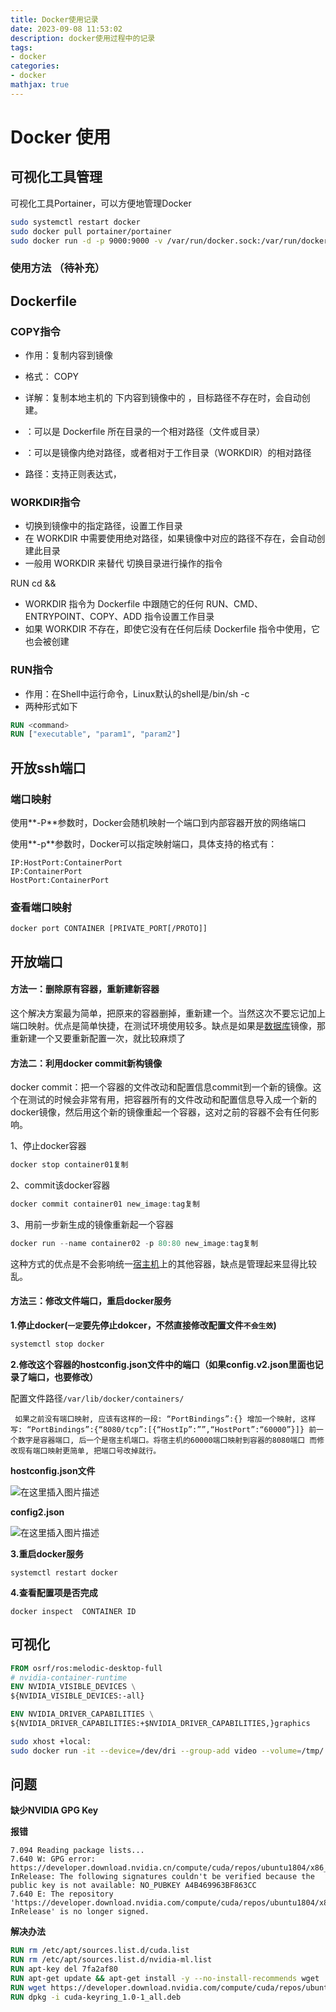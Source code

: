 ```yaml
---
title: Docker使用记录
date: 2023-09-08 11:53:02
description: docker使用过程中的记录
tags:
- docker
categories:
- docker
mathjax: true
---
```


# Docker 使用

## 可视化工具管理

可视化工具Portainer，可以方便地管理Docker

```bash
sudo systemctl restart docker
sudo docker pull portainer/portainer
sudo docker run -d -p 9000:9000 -v /var/run/docker.sock:/var/run/docker.sock --restart=always --name prtainer portainer/portainer

```

### 使用方法 （待补充）

## Dockerfile

### COPY指令

- 作用：复制内容到镜像
- 格式：  COPY <src> <dest> 

- 详解：复制本地主机的 <src>下内容到镜像中的 <dest>，目标路径不存在时，会自动创建。
- <src>：可以是 Dockerfile 所在目录的一个相对路径（文件或目录）
- <dest>：可以是镜像内绝对路径，或者相对于工作目录（WORKDIR）的相对路径
- 路径：支持正则表达式，  

### WORKDIR指令

- 切换到镜像中的指定路径，设置工作目录
- 在 WORKDIR 中需要使用绝对路径，如果镜像中对应的路径不存在，会自动创建此目录
- 一般用 WORKDIR 来替代  切换目录进行操作的指令

RUN cd <path> && <do something>

- WORKDIR 指令为 Dockerfile 中跟随它的任何 RUN、CMD、ENTRYPOINT、COPY、ADD 指令设置工作目录
- 如果 WORKDIR 不存在，即使它没有在任何后续 Dockerfile 指令中使用，它也会被创建

### RUN指令

- 作用：在Shell中运行命令，Linux默认的shell是/bin/sh -c 
- 两种形式如下

```dockerfile
RUN <command>
RUN ["executable", "param1", "param2"] 
```

## 开放ssh端口

### 端口映射

使用**-P**参数时，Docker会随机映射一个端口到内部容器开放的网络端口

使用**-p**参数时，Docker可以指定映射端口，具体支持的格式有：

```
IP:HostPort:ContainerPort
IP:ContainerPort
HostPort:ContainerPort
```

### 查看端口映射

```dockerfi
docker port CONTAINER [PRIVATE_PORT[/PROTO]]
```

## 开放端口

#### 方法一：删除原有容器，重新建新容器

这个解决方案最为简单，把原来的容器删掉，重新建一个。当然这次不要忘记加上端口映射。优点是简单快捷，在测试环境使用较多。缺点是如果是[数据库](https://cloud.tencent.com/solution/database?from_column=20065&from=20065)镜像，那重新建一个又要重新配置一次，就比较麻烦了

#### 方法二：利用docker commit新构镜像

docker commit：把一个容器的文件改动和配置信息commit到一个新的镜像。这个在测试的时候会非常有用，把容器所有的文件改动和配置信息导入成一个新的docker镜像，然后用这个新的镜像重起一个容器，这对之前的容器不会有任何影响。

1、停止docker容器

```javascript
docker stop container01复制
```

2、commit该docker容器

```javascript
docker commit container01 new_image:tag复制
```

3、用前一步新生成的镜像重新起一个容器

```javascript
docker run --name container02 -p 80:80 new_image:tag复制
```

这种方式的优点是不会影响统一[宿主机](https://cloud.tencent.com/product/cdh?from_column=20065&from=20065)上的其他容器，缺点是管理起来显得比较乱。

#### 方法三：修改文件端口，重启docker服务

**1.停止docker(`一定`要先停止dokcer，不然直接修改配置文件`不会生效`)**

```javascript
systemctl stop docker
```

  **2.修改这个容器的hostconfig.json文件中的端口（如果config.v2.json里面也记录了端口，也要修改）**

 配置文件路径`/var/lib/docker/containers/`

```
 如果之前没有端口映射, 应该有这样的一段: “PortBindings”:{} 增加一个映射, 这样写: “PortBindings”:{“8080/tcp”:[{“HostIp”:””,“HostPort”:“60000”}]} 前一个数字是容器端口, 后一个是宿主机端口。将宿主机的60000端口映射到容器的8080端口 而修改现有端口映射更简单, 把端口号改掉就行。
```

**hostconfig.json文件**

![在这里插入图片描述](https://ask.qcloudimg.com/http-save/yehe-8223537/sjq500tiav.png)

**config2.json**

![在这里插入图片描述](https://ask.qcloudimg.com/http-save/yehe-8223537/93odymtuex.png)

**3.重启docker服务**

```
systemctl restart docker
```

**4.查看配置项是否完成**

```
docker inspect  CONTAINER ID
```

## 可视化

```dockerfile
FROM osrf/ros:melodic-desktop-full
# nvidia-container-runtime
ENV NVIDIA_VISIBLE_DEVICES \
${NVIDIA_VISIBLE_DEVICES:-all}

ENV NVIDIA_DRIVER_CAPABILITIES \
${NVIDIA_DRIVER_CAPABILITIES:+$NVIDIA_DRIVER_CAPABILITIES,}graphics

```

```bash
sudo xhost +local:
sudo docker run -it --device=/dev/dri --group-add video --volume=/tmp/.X11-unix:/tmp/.X11-unix  --env="DISPLAY=$DISPLAY"  --name=rocker osrf/ros:melodic-desktop-full  /bin/bash

```

## 问题

**缺少NVIDIA GPG Key**

**报错**

```
7.094 Reading package lists...
7.640 W: GPG error: https://developer.download.nvidia.cn/compute/cuda/repos/ubuntu1804/x86_64  InRelease: The following signatures couldn't be verified because the public key is not available: NO_PUBKEY A4B469963BF863CC
7.640 E: The repository 'https://developer.download.nvidia.com/compute/cuda/repos/ubuntu1804/x86_64  InRelease' is no longer signed.

```

**解决办法**

```dockerfile
RUN rm /etc/apt/sources.list.d/cuda.list
RUN rm /etc/apt/sources.list.d/nvidia-ml.list
RUN apt-key del 7fa2af80
RUN apt-get update && apt-get install -y --no-install-recommends wget
RUN wget https://developer.download.nvidia.com/compute/cuda/repos/ubuntu1804/x86_64/cuda-keyring_1.0-1_all.deb
RUN dpkg -i cuda-keyring_1.0-1_all.deb

```

